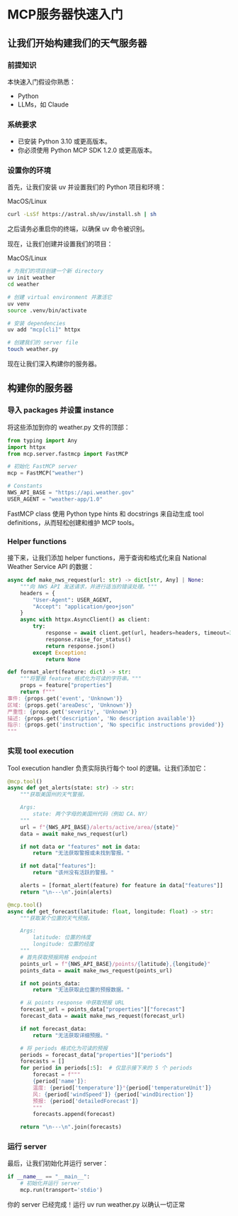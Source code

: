 # MCP服务器快速入门

## 让我们开始构建我们的天气服务器

### 前提知识

本快速入门假设你熟悉：

- Python
- LLMs，如 Claude

### 系统要求

- 已安装 Python 3.10 或更高版本。
- 你必须使用 Python MCP SDK 1.2.0 或更高版本。

### 设置你的环境

首先，让我们安装 uv 并设置我们的 Python 项目和环境：

MacOS/Linux

```sh
curl -LsSf https://astral.sh/uv/install.sh | sh
```

之后请务必重启你的终端，以确保 uv 命令被识别。

现在，让我们创建并设置我们的项目：

MacOS/Linux

```sh
# 为我们的项目创建一个新 directory
uv init weather
cd weather

# 创建 virtual environment 并激活它
uv venv
source .venv/bin/activate

# 安装 dependencies
uv add "mcp[cli]" httpx

# 创建我们的 server file
touch weather.py
```

现在让我们深入构建你的服务器。

## 构建你的服务器

### 导入 packages 并设置 instance

将这些添加到你的 weather.py 文件的顶部：

```python
from typing import Any
import httpx
from mcp.server.fastmcp import FastMCP

# 初始化 FastMCP server
mcp = FastMCP("weather")

# Constants
NWS_API_BASE = "https://api.weather.gov"
USER_AGENT = "weather-app/1.0"
```

FastMCP class 使用 Python type hints 和 docstrings 来自动生成 tool definitions，从而轻松创建和维护 MCP tools。

### Helper functions

接下来，让我们添加 helper functions，用于查询和格式化来自 National Weather Service API 的数据：

```python
async def make_nws_request(url: str) -> dict[str, Any] | None:
    """向 NWS API 发送请求，并进行适当的错误处理。"""
    headers = {
        "User-Agent": USER_AGENT,
        "Accept": "application/geo+json"
    }
    async with httpx.AsyncClient() as client:
        try:
            response = await client.get(url, headers=headers, timeout=30.0)
            response.raise_for_status()
            return response.json()
        except Exception:
            return None

def format_alert(feature: dict) -> str:
    """将警报 feature 格式化为可读的字符串。"""
    props = feature["properties"]
    return f"""
事件: {props.get('event', 'Unknown')}
区域: {props.get('areaDesc', 'Unknown')}
严重性: {props.get('severity', 'Unknown')}
描述: {props.get('description', 'No description available')}
指示: {props.get('instruction', 'No specific instructions provided')}
"""

```

### 实现 tool execution

Tool execution handler 负责实际执行每个 tool 的逻辑。让我们添加它：

```python
@mcp.tool()
async def get_alerts(state: str) -> str:
    """获取美国州的天气警报。

    Args:
        state: 两个字母的美国州代码（例如 CA、NY）
    """
    url = f"{NWS_API_BASE}/alerts/active/area/{state}"
    data = await make_nws_request(url)

    if not data or "features" not in data:
        return "无法获取警报或未找到警报。"

    if not data["features"]:
        return "该州没有活跃的警报。"

    alerts = [format_alert(feature) for feature in data["features"]]
    return "\n---\n".join(alerts)

@mcp.tool()
async def get_forecast(latitude: float, longitude: float) -> str:
    """获取某个位置的天气预报。

    Args:
        latitude: 位置的纬度
        longitude: 位置的经度
    """
    # 首先获取预报网格 endpoint
    points_url = f"{NWS_API_BASE}/points/{latitude},{longitude}"
    points_data = await make_nws_request(points_url)

    if not points_data:
        return "无法获取此位置的预报数据。"

    # 从 points response 中获取预报 URL
    forecast_url = points_data["properties"]["forecast"]
    forecast_data = await make_nws_request(forecast_url)

    if not forecast_data:
        return "无法获取详细预报。"

    # 将 periods 格式化为可读的预报
    periods = forecast_data["properties"]["periods"]
    forecasts = []
    for period in periods[:5]:  # 仅显示接下来的 5 个 periods
        forecast = f"""
        {period['name']}:
        温度: {period['temperature']}°{period['temperatureUnit']}
        风: {period['windSpeed']} {period['windDirection']}
        预报: {period['detailedForecast']}
        """
        forecasts.append(forecast)

    return "\n---\n".join(forecasts)

```

### 运行 server

最后，让我们初始化并运行 server：

```python
if __name__ == "__main__":
    # 初始化并运行 server
    mcp.run(transport='stdio')
```

你的 server 已经完成！运行 uv run weather.py 以确认一切正常
